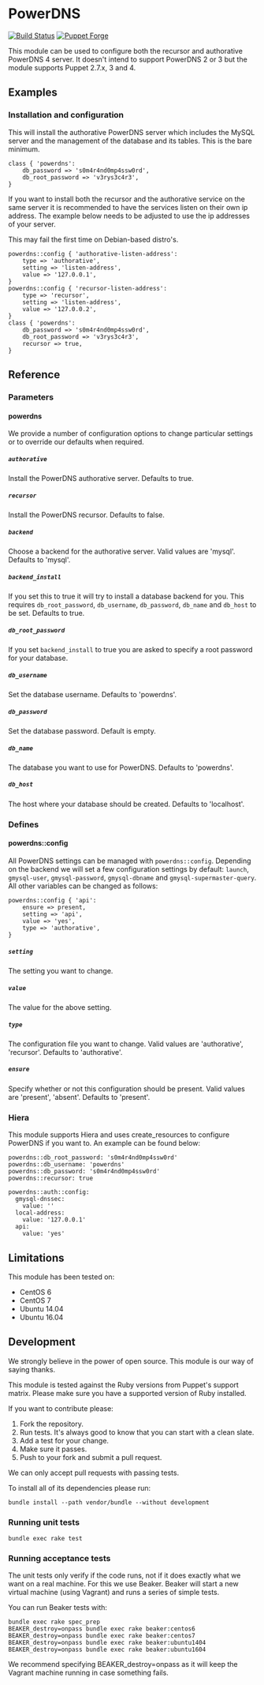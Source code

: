 # PowerDNS 

[![Build Status](https://travis-ci.org/sensson/puppet-powerdns.svg?branch=master)](https://travis-ci.org/sensson/puppet-powerdns) [![Puppet Forge](https://img.shields.io/puppetforge/v/sensson/powerdns.svg?maxAge=2592000?style=plastic)](https://forge.puppet.com/sensson/powerdns)

This module can be used to configure both the recursor and authorative 
PowerDNS 4 server. It doesn't intend to support PowerDNS 2 or 3 but the
module supports Puppet 2.7.x, 3 and 4.

## Examples

### Installation and configuration

This will install the authorative PowerDNS server which includes the
MySQL server and the management of the database and its tables. This is
the bare minimum.

```
class { 'powerdns':
	db_password => 's0m4r4nd0mp4ssw0rd',
	db_root_password => 'v3rys3c4r3',
}
```

If you want to install both the recursor and the authorative service on the same
server it is recommended to have the services listen on their own ip address. The
example below needs to be adjusted to use the ip addresses of your server.

This may fail the first time on Debian-based distro's.

```
powerdns::config { 'authorative-listen-address':
	type => 'authorative',
	setting => 'listen-address',
	value => '127.0.0.1',
}
powerdns::config { 'recursor-listen-address':
	type => 'recursor',
	setting => 'listen-address',
	value => '127.0.0.2',
}
class { 'powerdns':
	db_password => 's0m4r4nd0mp4ssw0rd',
	db_root_password => 'v3rys3c4r3',
	recursor => true,
}
```

## Reference

### Parameters

#### powerdns

We provide a number of configuration options to change particular settings
or to override our defaults when required.

##### `authorative`

Install the PowerDNS authorative server. Defaults to true.

##### `recursor`

Install the PowerDNS recursor. Defaults to false.

##### `backend`

Choose a backend for the authorative server. Valid values are 'mysql'. Defaults to 'mysql'.

##### `backend_install`

If you set this to true it will try to install a database backend for
you. This requires `db_root_password`, `db_username`, `db_password`,
`db_name` and `db_host` to be set. Defaults to true.

##### `db_root_password`

If you set `backend_install` to true you are asked to specify a root
password for your database. 

##### `db_username`

Set the database username. Defaults to 'powerdns'.

##### `db_password`

Set the database password. Default is empty.

##### `db_name`

The database you want to use for PowerDNS. Defaults to 'powerdns'.

##### `db_host`

The host where your database should be created. Defaults to 'localhost'.

### Defines

#### powerdns::config

All PowerDNS settings can be managed with `powerdns::config`. Depending on the backend we will set a few
configuration settings by default: `launch`, `gmysql-user`, `gmysql-password`, `gmysql-dbname` and 
`gmysql-supermaster-query`. All other variables can be changed as follows:

```
powerdns::config { 'api':
	ensure => present,
	setting => 'api',
	value => 'yes',
	type => 'authorative',
}
```

##### `setting`

The setting you want to change.

##### `value`

The value for the above setting.

##### `type`

The configuration file you want to change. Valid values are 'authorative', 'recursor'. Defaults to 'authorative'.

##### `ensure`

Specify whether or not this configuration should be present. Valid values are 'present', 'absent'. Defaults to 'present'.

### Hiera

This module supports Hiera and uses create_resources to configure PowerDNS
if you want to. An example can be found below:

```
powerdns::db_root_password: 's0m4r4nd0mp4ssw0rd'
powerdns::db_username: 'powerdns'
powerdns::db_password: 's0m4r4nd0mp4ssw0rd'
powerdns::recursor: true

powerdns::auth::config:
  gmysql-dnssec:
    value: ''
  local-address:
    value: '127.0.0.1'
  api:
    value: 'yes'
```

## Limitations

This module has been tested on:

* CentOS 6
* CentOS 7
* Ubuntu 14.04
* Ubuntu 16.04

## Development

We strongly believe in the power of open source. This module is our way
of saying thanks.

This module is tested against the Ruby versions from Puppet's support
matrix. Please make sure you have a supported version of Ruby installed.

If you want to contribute please:

1. Fork the repository.
2. Run tests. It's always good to know that you can start with a clean slate.
3. Add a test for your change.
4. Make sure it passes.
5. Push to your fork and submit a pull request.

We can only accept pull requests with passing tests.

To install all of its dependencies please run:

```
bundle install --path vendor/bundle --without development
```

### Running unit tests

```
bundle exec rake test
```

### Running acceptance tests

The unit tests only verify if the code runs, not if it does exactly
what we want on a real machine. For this we use Beaker. Beaker will
start a new virtual machine (using Vagrant) and runs a series of
simple tests. 

You can run Beaker tests with:

```
bundle exec rake spec_prep
BEAKER_destroy=onpass bundle exec rake beaker:centos6
BEAKER_destroy=onpass bundle exec rake beaker:centos7
BEAKER_destroy=onpass bundle exec rake beaker:ubuntu1404
BEAKER_destroy=onpass bundle exec rake beaker:ubuntu1604
```

We recommend specifying BEAKER_destroy=onpass as it will keep the
Vagrant machine running in case something fails.

